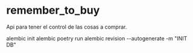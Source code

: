 # remember_to_buy

Api para tener el control de las cosas a comprar.

alembic init alembic
poetry run alembic revision --autogenerate -m "INIT DB"
